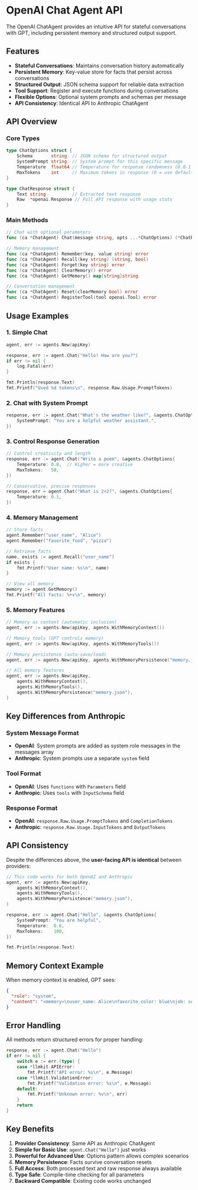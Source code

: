# OpenAI Chat Agent API

The OpenAI ChatAgent provides an intuitive API for stateful conversations with GPT, including persistent memory and structured output support.

## Features

- **Stateful Conversations**: Maintains conversation history automatically
- **Persistent Memory**: Key-value store for facts that persist across conversations
- **Structured Output**: JSON schema support for reliable data extraction
- **Tool Support**: Register and execute functions during conversations
- **Flexible Options**: Optional system prompts and schemas per message
- **API Consistency**: Identical API to Anthropic ChatAgent

## API Overview

### Core Types

```go
type ChatOptions struct {
    Schema       string  // JSON schema for structured output
    SystemPrompt string  // System prompt for this specific message
    Temperature  float64 // Temperature for response randomness (0.0-1.0, -1 = use default)
    MaxTokens    int     // Maximum tokens in response (0 = use default)
}

type ChatResponse struct {
    Text string          // Extracted text response
    Raw  *openai.Response // Full API response with usage stats
}
```

### Main Methods

```go
// Chat with optional parameters
func (ca *ChatAgent) Chat(message string, opts ...*ChatOptions) (*ChatResponse, error)

// Memory management
func (ca *ChatAgent) Remember(key, value string) error
func (ca *ChatAgent) Recall(key string) (string, bool)
func (ca *ChatAgent) Forget(key string) error
func (ca *ChatAgent) ClearMemory() error
func (ca *ChatAgent) GetMemory() map[string]string

// Conversation management
func (ca *ChatAgent) Reset(clearMemory bool) error
func (ca *ChatAgent) RegisterTool(tool openai.Tool) error
```

## Usage Examples

### 1. Simple Chat

```go
agent, err := agents.New(apiKey)

response, err := agent.Chat("Hello! How are you?")
if err != nil {
    log.Fatal(err)
}

fmt.Println(response.Text)
fmt.Printf("Used %d tokens\n", response.Raw.Usage.PromptTokens)
```

### 2. Chat with System Prompt

```go
response, err := agent.Chat("What's the weather like?", &agents.ChatOptions{
    SystemPrompt: "You are a helpful weather assistant.",
})
```

### 3. Control Response Generation

```go
// Control creativity and length
response, err := agent.Chat("Write a poem", &agents.ChatOptions{
    Temperature: 0.8,  // Higher = more creative
    MaxTokens:   50,
})

// Conservative, precise responses
response, err = agent.Chat("What is 2+2?", &agents.ChatOptions{
    Temperature: 0.1,
})
```

### 4. Memory Management

```go
// Store facts
agent.Remember("user_name", "Alice")
agent.Remember("favorite_food", "pizza")

// Retrieve facts
name, exists := agent.Recall("user_name")
if exists {
    fmt.Printf("User name: %s\n", name)
}

// View all memory
memory := agent.GetMemory()
fmt.Printf("All facts: %+v\n", memory)
```

### 5. Memory Features

```go
// Memory as context (automatic inclusion)
agent, err := agents.New(apiKey, agents.WithMemoryContext())

// Memory tools (GPT controls memory)
agent, err := agents.New(apiKey, agents.WithMemoryTools())

// Memory persistence (auto-save/load)
agent, err := agents.New(apiKey, agents.WithMemoryPersistence("memory.json"))

// All memory features
agent, err := agents.New(apiKey,
    agents.WithMemoryContext(),
    agents.WithMemoryTools(),
    agents.WithMemoryPersistence("memory.json"),
)
```

## Key Differences from Anthropic

### System Message Format
- **OpenAI**: System prompts are added as system role messages in the messages array
- **Anthropic**: System prompts use a separate `system` field

### Tool Format
- **OpenAI**: Uses `functions` with `Parameters` field
- **Anthropic**: Uses `tools` with `InputSchema` field

### Response Format
- **OpenAI**: `response.Raw.Usage.PromptTokens` and `CompletionTokens`
- **Anthropic**: `response.Raw.Usage.InputTokens` and `OutputTokens`

## API Consistency

Despite the differences above, the **user-facing API is identical** between providers:

```go
// This code works for both OpenAI and Anthropic
agent, err := agents.New(apiKey,
    agents.WithMemoryContext(),
    agents.WithMemoryTools(),
    agents.WithMemoryPersistence("memory.json"),
)

response, err := agent.Chat("Hello", &agents.ChatOptions{
    SystemPrompt: "You are helpful",
    Temperature:  0.8,
    MaxTokens:    100,
})

fmt.Println(response.Text)
```

## Memory Context Example

When memory context is enabled, GPT sees:

```json
{
  "role": "system",
  "content": "<memory>\nuser_name: Alice\nfavorite_color: blue\njob: software engineer\n</memory>\n\nYou are a helpful assistant."
}
```

## Error Handling

All methods return structured errors for proper handling:

```go
response, err := agent.Chat("Hello")
if err != nil {
    switch e := err.(type) {
    case *llmkit.APIError:
        fmt.Printf("API error: %s\n", e.Message)
    case *llmkit.ValidationError:
        fmt.Printf("Validation error: %s\n", e.Message)
    default:
        fmt.Printf("Unknown error: %v\n", err)
    }
    return
}
```

## Key Benefits

1. **Provider Consistency**: Same API as Anthropic ChatAgent
2. **Simple for Basic Use**: `agent.Chat("Hello")` just works
3. **Powerful for Advanced Use**: Options pattern allows complex scenarios
4. **Memory Persistence**: Facts survive conversation resets
5. **Full Access**: Both processed text and raw response always available
6. **Type Safe**: Compile-time checking for all parameters
7. **Backward Compatible**: Existing code works unchanged
